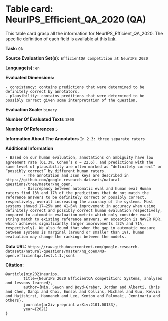 # Table card: NeurIPS_Efficient_QA_2020 (QA)

This table card grasp all the information for NeurIPS_Efficient_QA_2020. The specific definition of each field is available at this [link]().

**Task:** 
`QA`

**Source Evaluation Set(s):** 
`EfficientQA competition at NeurIPS 2020`

**Language(s):** 
`en`

**Evaluated Dimensions:** 
```
- consistency: contains predictions that were determined to be definitely correct by annotators,
- plausibility: contains preditions that were determined to be possibly correct given some interpretation of the question.
```

**Evaluation Scale:** 
`binary`

**Number Of Evaluated Texts** 
`1800`

**Number Of  References** 
`5`

**Information About The Annotators** 
`In 2.3: three separate raters`

**Additional Information** 
```
- Based on our human evaluation, annotations on ambiguity have low agreement rate (61.3%, Cohen’s κ = 22.6), and predictions with the same level of plausibility are often marked as “definitely correct” or “possibly correct” by different human raters. 
        - The annotation and Json keys are described in https://github.com/google-research-datasets/natural-questions/tree/master/nq_open. 
        - Discrepancy between automatic eval and human eval Human raters find 13% and 17% of the predictions that do not match the reference answers to be definitely correct or possibly correct, respectively, overall increasing the accuracy of the systems. Most systems showed 17–25% and 41–54% improvement in accuracy when using definitely correct and possibly correct human evaluation respectively, compared to automatic evaluation metric which only consider exact string match to existing reference answers. An exception is NAVER RDR, which achieves significantly larger improvements (32% and 71%, respectively). We also found that when the gap in automatic measure between systems is marginal (around or smaller than 1%), human evaluation may change the rankings between the models.
```

**Data URL:** 
``https://raw.githubusercontent.com/google-research-datasets/natural-questions/master/nq_open/NQ-open.efficientqa.test.1.1.jsonl``

**Citation:** 
```
@article{min2021neurips,
        title={NeurIPS 2020 EfficientQA competition: Systems, analyses and lessons learned},
        author={Min, Sewon and Boyd-Graber, Jordan and Alberti, Chris and Chen, Danqi and Choi, Eunsol and Collins, Michael and Guu, Kelvin and Hajishirzi, Hannaneh and Lee, Kenton and Palomaki, Jennimaria and others},
        journal={arXiv preprint arXiv:2101.00133},
        year={2021}
}
```

